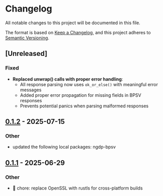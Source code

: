 # Changelog

All notable changes to this project will be documented in this file.

The format is based on [Keep a Changelog](https://keepachangelog.com/en/1.0.0/),
and this project adheres to [Semantic Versioning](https://semver.org/spec/v2.0.0.html).

## [Unreleased]

### Fixed

- **Replaced unwrap() calls with proper error handling**:
  - All response parsing now uses `ok_or_else()` with meaningful error messages
  - Added proper error propagation for missing fields in BPSV responses
  - Prevents potential panics when parsing malformed responses

## [0.1.2](https://github.com/wowemulation-dev/cascette-rs/compare/tact-client-v0.1.1...tact-client-v0.1.2) - 2025-07-15

### Other

- updated the following local packages: ngdp-bpsv

## [0.1.1](https://github.com/wowemulation-dev/cascette-rs/compare/tact-client-v0.1.0...tact-client-v0.1.1) - 2025-06-29

### Other

- 🔧 chore: replace OpenSSL with rustls for cross-platform builds
